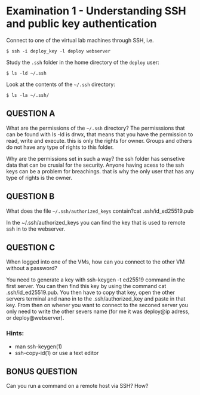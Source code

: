 # Examination 1 - Understanding SSH and public key authentication

Connect to one of the virtual lab machines through SSH, i.e.

    $ ssh -i deploy_key -l deploy webserver

Study the `.ssh` folder in the home directory of the `deploy` user:

    $ ls -ld ~/.ssh

Look at the contents of the `~/.ssh` directory:

    $ ls -la ~/.ssh/

## QUESTION A

What are the permissions of the `~/.ssh` directory?
The permisssions that can be found with ls -ld is drwx, that means that you have the permission to read, write and execute. this is only the rights for owner.
Groups and others do not have any type of rights to this folder.

Why are the permissions set in such a way?
the ssh folder has sensetive data that can be crusial for the security. Anyone having acess to the ssh keys can be a problem for breachings. that is why
the only user that has any type of rights is the owner. 

## QUESTION B

What does the file `~/.ssh/authorized_keys` contain?cat .ssh/id_ed25519.pub

In the ~/.ssh/authorized_keys you can find the key that is used to remote ssh in to the webserver. 

## QUESTION C

When logged into one of the VMs, how can you connect to the
other VM without a password?

You need to generate a key with ssh-keygen -t ed25519 command in the first server. You can then find this key by using the command cat .ssh/id_ed25519.pub.
You then have to copy that key, open the other servers terminal and nano in to the .ssh/authorized_key and paste in that key.
From then on whener you want to connect to the seconed server you only need to write the other severs name (for me it was deploy@ip adress, or deploy@webserver).


### Hints:

* man ssh-keygen(1)
* ssh-copy-id(1) or use a text editor

## BONUS QUESTION

Can you run a command on a remote host via SSH? How?
